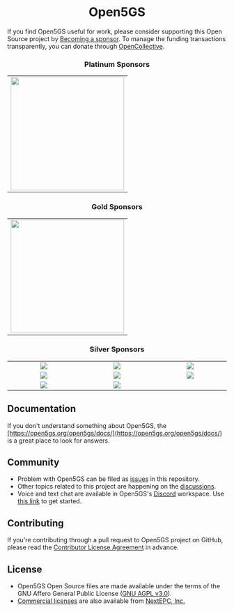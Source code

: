 <h1 align="center">Open5GS</h1>

If you find Open5GS useful for work, please consider supporting this Open Source project by [Becoming a sponsor](https://github.com/sponsors/acetcom). To manage the funding transactions transparently, you can donate through [OpenCollective](https://opencollective.com/open5gs).

<h3 align="center">Platinum Sponsors</h3>
<table align="center">
  <tbody>
    <tr>
      <td align="center" valign="middle">
  <a href="https://teletresearch.com/" target="_blank">
    <img width="260px" src="https://open5gs.org/assets/img/Telet-logo-v2.png">
  </a>
      </td>
    </tr>
  </tbody>
</table>

<h3 align="center">Gold Sponsors</h3>
<table align="center">
  <tbody>
    <tr>
      <td align="center" valign="middle">
  <a href="http://wavemobile.com/" target="_blank">
    <img width="260px" src="https://open5gs.org/assets/img/Wavemobile-Logo-Mark-RGB.png">
  </a>
      </td>
    </tr>
  </tbody>
</table>

<h3 align="center">Silver Sponsors</h3>
<table align="center">
  <tbody>
    <tr>
      <td align="center" valign="middle" width="222px">
        <a href="https://nextepc.com/" target="_blank">
          <img src="https://open5gs.org/assets/img/nextepc_logo.jpg">
        </a>
      </td>
      <td align="center" valign="middle" width="222px">
        <a href="https://www.wearetriple.com/" target="_blank">
          <img src="https://open5gs.org/assets/img/triple_logo.png">
        </a>
      </td>
      <td align="center" valign="middle" width="222px">
        <a href="https://sdr.eee.strath.ac.uk/" target="_blank">
          <img src="https://open5gs.org/assets/img/strath.png">
        </a>
      </td>
    </tr>
    <tr>
      <td align="center" valign="middle" width="222px">
        <a href="https://skylarkwireless.com/" target="_blank">
          <img src="https://open5gs.org/assets/img/SkylarkWireless-420x78-Web2-R.png">
        </a>
      </td>
      <td align="center" valign="middle" width="222px">
        <a href="https://sysmocom.de/" target="_blank">
          <img src="https://open5gs.org/assets/img/sysmocom-logo-only.png">
        </a>
      </td>
      <td align="center" valign="middle" width="222px">
        <a href="https://www.p1sec.com/" target="_blank">
          <img src="https://open5gs.org/assets/img/2021-logo-P1.svg">
        </a>
      </td>
    </tr>
    <tr>
      <td align="center" valign="middle" width="222px">
        <a href="https://www.ng-voice.com/" target="_blank">
          <img src="https://open5gs.org/assets/img/ng-voice-logo_color.png">
        </a>
      </td>
      <td align="center" valign="middle" width="222px">
        <a href="http://www.bristol.ac.uk/engineering/research/smart/" target="_blank">
          <img src="https://open5gs.org/assets/img/smart-internet-lab.png">
        </a>
      </td>
    </tr>
  </tbody>
</table>

## Documentation

If you don't understand something about Open5GS, the [https://open5gs.org/open5gs/docs/](https://open5gs.org/open5gs/docs/) is a great place to look for answers.

## Community

- Problem with Open5GS can be filed as [issues](https://github.com/open5gs/open5gs/issues) in this repository.
- Other topics related to this project are happening on the [discussions](https://github.com/open5gs/open5gs/discussions).
- Voice and text chat are available in Open5GS's [Discord](https://discordapp.com/) workspace. Use [this link](https://discord.gg/GreNkuc) to get started.

## Contributing

If you're contributing through a pull request to Open5GS project on GitHub, please read the [Contributor License Agreement](https://open5gs.org/open5gs/cla/) in advance.

## License

- Open5GS Open Source files are made available under the terms of the GNU Affero General Public License ([GNU AGPL v3.0](https://www.gnu.org/licenses/agpl-3.0.html)).
- [Commercial licenses](https://open5gs.org/open5gs/support/) are also available from [NextEPC, Inc.](https://nextepc.com)
